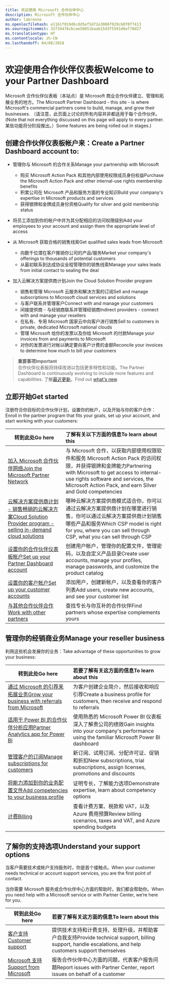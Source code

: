 ```yaml
---
title: 欢迎使用 Microsoft 合作伙伴中心
description: Microsoft 合作伙伴中心
author: labrenne
ms.openlocfilehash: e1161f019d6cdd5ef5d72e3006f029c60f0f7413
ms.sourcegitcommit: 32f34476cbcae58651baab15d3f5591d6ef70d27
ms.translationtype: HT
ms.contentlocale: zh-CN
ms.lasthandoff: 04/08/2018
---
```

# <a name="welcome-to-your-partner-dashboard"></a><span data-ttu-id="288f3-103">欢迎使用合作伙伴仪表板</span><span class="sxs-lookup"><span data-stu-id="288f3-103">Welcome to your Partner Dashboard</span></span>

<span data-ttu-id="288f3-104">Microsoft 合作伙伴仪表板（本站点）是 Microsoft 商业合作伙伴建立、管理和拓展业务的地方。</span><span class="sxs-lookup"><span data-stu-id="288f3-104">The Microsoft Partner Dashboard - this site - is where Microsoft's commercial partners come to build, manage, and grow their businesses.</span></span> <span data-ttu-id="288f3-105">（请注意，此页面上讨论的所有内容并非都适用于每个合作伙伴。</span><span class="sxs-lookup"><span data-stu-id="288f3-105">(Note that not everything discussed on this page will apply to every partner.</span></span> <span data-ttu-id="288f3-106">某些功能将分阶段推出。）</span><span class="sxs-lookup"><span data-stu-id="288f3-106">Some features are being rolled out in stages.)</span></span>

## <a name="create-a-partner-dashboard-account-to"></a><span data-ttu-id="288f3-107">创建合作伙伴仪表板帐户来：</span><span class="sxs-lookup"><span data-stu-id="288f3-107">Create a Partner Dashboard account to:</span></span>

-   <span data-ttu-id="288f3-108">管理你与 Microsoft 的合作关系</span><span class="sxs-lookup"><span data-stu-id="288f3-108">Manage your partnership with Microsoft</span></span>
    -   <span data-ttu-id="288f3-109">购买 Microsoft Action Pack 和其他内部使用权限成员身份权益</span><span class="sxs-lookup"><span data-stu-id="288f3-109">Purchase the Microsoft Action Pack and other internal-use rights membership benefits</span></span> 
    -   <span data-ttu-id="288f3-110">积累公司在 Microsoft 产品和服务方面的专业知识</span><span class="sxs-lookup"><span data-stu-id="288f3-110">Build your company's expertise in Microsoft products and services</span></span>
    -   <span data-ttu-id="288f3-111">获得银牌和金牌成员身份资格</span><span class="sxs-lookup"><span data-stu-id="288f3-111">Qualify for silver and gold membership status</span></span>

-   <span data-ttu-id="288f3-112">将员工添加到你的帐户中并为其分配相应的访问权限级别</span><span class="sxs-lookup"><span data-stu-id="288f3-112">Add your employees to your account and assign them the appropriate level of access</span></span>

-   <span data-ttu-id="288f3-113">从 Microsoft 获取合格的销售线索</span><span class="sxs-lookup"><span data-stu-id="288f3-113">Get qualified sales leads from Microsoft</span></span> 
    -   <span data-ttu-id="288f3-114">向数千位潜在客户推销你公司的产品/服务</span><span class="sxs-lookup"><span data-stu-id="288f3-114">Market your company's offerings to thousands of potential customers</span></span>
    -   <span data-ttu-id="288f3-115">从最初联系到达成协议全程管理你的销售线索</span><span class="sxs-lookup"><span data-stu-id="288f3-115">Manage your sales leads from initial contact to sealing the deal</span></span> 

-   <span data-ttu-id="288f3-116">加入云解决方案提供商计划</span><span class="sxs-lookup"><span data-stu-id="288f3-116">Join the Cloud Solution Provider program</span></span>
    -   <span data-ttu-id="288f3-117">销售和管理 Microsoft 云服务和解决方案的订阅</span><span class="sxs-lookup"><span data-stu-id="288f3-117">Sell and manage subscriptions to Microsoft cloud services and solutions</span></span>       
    -   <span data-ttu-id="288f3-118">与客户联系并管理客户</span><span class="sxs-lookup"><span data-stu-id="288f3-118">Connect with and manage your customers</span></span>
    -   <span data-ttu-id="288f3-119">间接提供商 - 与经销商联系并管理经销商</span><span class="sxs-lookup"><span data-stu-id="288f3-119">Indirect providers - connect with and manage your resellers</span></span>    
    -   <span data-ttu-id="288f3-120">在私有、专用 Microsoft 国家云中向客户进行销售</span><span class="sxs-lookup"><span data-stu-id="288f3-120">Sell to customers in private, dedicated Microsoft national clouds</span></span> 
    -   <span data-ttu-id="288f3-121">管理 Microsoft 给你的发票以及你给 Microsoft 的付款</span><span class="sxs-lookup"><span data-stu-id="288f3-121">Manage your invoices from and payments to Microsoft</span></span>
    -   <span data-ttu-id="288f3-122">对你的发票进行对帐以确定要向客户计费的金额</span><span class="sxs-lookup"><span data-stu-id="288f3-122">Reconcile your invoices to determine how much to bill your customers</span></span>
   

>**<span data-ttu-id="288f3-123">重要事项</span><span class="sxs-lookup"><span data-stu-id="288f3-123">Important</span></span>**<br>
<span data-ttu-id="288f3-124">合作伙伴仪表板将持续改进以包括更多特性和功能。</span><span class="sxs-lookup"><span data-stu-id="288f3-124">The Partner Dashboard is continuously evolving to include more features and capabilities.</span></span> <span data-ttu-id="288f3-125">了解[最近更新](whats-new-in-pc.md)。</span><span class="sxs-lookup"><span data-stu-id="288f3-125">Find out [what's new](whats-new-in-pc.md).</span></span>


## <a name="get-started"></a><span data-ttu-id="288f3-126">立即开始</span><span class="sxs-lookup"><span data-stu-id="288f3-126">Get started</span></span>

<span data-ttu-id="288f3-127">注册符合你目标的合作伙伴计划，设置你的帐户，以及开始与你的客户合作：</span><span class="sxs-lookup"><span data-stu-id="288f3-127">Enroll in the partner program that fits your goals, set up your account, and start working with your customers:</span></span>

| **<span data-ttu-id="288f3-128">转到此处</span><span class="sxs-lookup"><span data-stu-id="288f3-128">Go here</span></span>**  | **<span data-ttu-id="288f3-129">了解有关以下方面的信息</span><span class="sxs-lookup"><span data-stu-id="288f3-129">To learn about this</span></span>**  |
|------------|:-------------|
|[<span data-ttu-id="288f3-130">加入 Microsoft 合作伙伴网络</span><span class="sxs-lookup"><span data-stu-id="288f3-130">Join the Microsoft Partner Network</span></span>](mpn-overview.md)|<span data-ttu-id="288f3-131">与 Microsoft 合作，以获取内部使用权限软件和服务 Microsoft Action Pack 的访问权限，并获得银牌和金牌能力</span><span class="sxs-lookup"><span data-stu-id="288f3-131">Partnering with Microsoft to get access to internal-use rights software and services, the Microsoft Action Pack, and earn Silver and Gold competencies</span></span> |
|[<span data-ttu-id="288f3-132">云解决方案提供商计划 - 销售畅销的云解决方案</span><span class="sxs-lookup"><span data-stu-id="288f3-132">Cloud Solution Provider program - selling in-demand cloud solutions</span></span>](csp-overview.md) | <span data-ttu-id="288f3-133">哪种云解决方案提供商模式适合你，你可以通过云解决方案提供商计划在哪里进行销售，你可以通过云解决方案提供商计划销售哪些产品和服务</span><span class="sxs-lookup"><span data-stu-id="288f3-133">Which CSP model is right for you, where you can sell through CSP, what you can sell through CSP</span></span> |
|[<span data-ttu-id="288f3-134">设置你的合作伙伴仪表板帐户</span><span class="sxs-lookup"><span data-stu-id="288f3-134">Set up your Partner Dashboard account</span></span>](partner-center-account-setup.md)|<span data-ttu-id="288f3-135">创建用户帐户，管理你的配置文件，管理密码，以及自定义产品目录</span><span class="sxs-lookup"><span data-stu-id="288f3-135">Create user accounts, manage your profiles, manage passwords, and customize the product catalog</span></span> |
|[<span data-ttu-id="288f3-136">设置你的客户帐户</span><span class="sxs-lookup"><span data-stu-id="288f3-136">Set up your customer accounts</span></span>](customer-accounts.md)|<span data-ttu-id="288f3-137">添加用户，创建新帐户，以及查看你的客户列表</span><span class="sxs-lookup"><span data-stu-id="288f3-137">Add users, create new accounts, and see your customer list</span></span> |
|[<span data-ttu-id="288f3-138">与其他合作伙伴合作</span><span class="sxs-lookup"><span data-stu-id="288f3-138">Work with other partners</span></span>](work-with-other-partners.md)|<span data-ttu-id="288f3-139">查找专长与你互补的合作伙伴</span><span class="sxs-lookup"><span data-stu-id="288f3-139">Find partners whose expertise complements yours</span></span> |

## <a name="manage-your-reseller-business"></a><span data-ttu-id="288f3-140">管理你的经销商业务</span><span class="sxs-lookup"><span data-stu-id="288f3-140">Manage your reseller business</span></span>

<span data-ttu-id="288f3-141">利用这些机会发展你的业务：</span><span class="sxs-lookup"><span data-stu-id="288f3-141">Take advantage of these opportunities to grow your business:</span></span>

| **<span data-ttu-id="288f3-142">转到此处</span><span class="sxs-lookup"><span data-stu-id="288f3-142">Go here</span></span>**  |**<span data-ttu-id="288f3-143">若要了解有关这方面的信息</span><span class="sxs-lookup"><span data-stu-id="288f3-143">To learn about this</span></span>**   |
|------------|:-------------|
|[<span data-ttu-id="288f3-144">通过 Microsoft 的引荐来拓展业务</span><span class="sxs-lookup"><span data-stu-id="288f3-144">Grow your business with referrals from Microsoft</span></span>](referrals.md)|<span data-ttu-id="288f3-145">为客户创建企业简介，然后接收和响应引荐</span><span class="sxs-lookup"><span data-stu-id="288f3-145">Create a business profile for customers, then receive and respond to referrals</span></span>|
|[<span data-ttu-id="288f3-146">适用于 Power BI 的合作伙伴分析应用</span><span class="sxs-lookup"><span data-stu-id="288f3-146">Partner Analytics app for Power BI</span></span>](power-bi-app-for-direct-partners.md)| <span data-ttu-id="288f3-147">使用熟悉的 Microsoft Power BI 仪表板深入了解贵公司的绩效</span><span class="sxs-lookup"><span data-stu-id="288f3-147">Gain insights into your company's performance using the familiar Microsoft Power BI dashboard</span></span>|
|[<span data-ttu-id="288f3-148">管理客户的订阅</span><span class="sxs-lookup"><span data-stu-id="288f3-148">Manage subscriptions for customers</span></span>](customer-subscriptions.md)|<span data-ttu-id="288f3-149">新订阅、试用订阅、分配许可证、促销和折扣</span><span class="sxs-lookup"><span data-stu-id="288f3-149">New subscriptions, trial subscriptions, assign licenses, promotions and discounts</span></span>|
|[<span data-ttu-id="288f3-150">将能力添加到你的业务配置文件</span><span class="sxs-lookup"><span data-stu-id="288f3-150">Add competencies to your business profile</span></span>](learn-about-competencies.md)|<span data-ttu-id="288f3-151">证明专长，了解能力选项</span><span class="sxs-lookup"><span data-stu-id="288f3-151">Demonstrate expertise, learn about competency options</span></span>|
|[<span data-ttu-id="288f3-152">计费</span><span class="sxs-lookup"><span data-stu-id="288f3-152">Billing</span></span>](billing.md)|<span data-ttu-id="288f3-153">查看计费方案、税款和 VAT，以及 Azure 费用预算</span><span class="sxs-lookup"><span data-stu-id="288f3-153">Review billing scenarios, taxes and VAT, and Azure spending budgets</span></span> |

## <a name="understand-your-support-options"></a><span data-ttu-id="288f3-154">了解你的支持选项</span><span class="sxs-lookup"><span data-stu-id="288f3-154">Understand your support options</span></span>

<span data-ttu-id="288f3-155">当客户需要技术或帐户支持服务时，你是首个接触点。</span><span class="sxs-lookup"><span data-stu-id="288f3-155">When your customer needs technical or account support services, you are the first point of contact.</span></span>

<span data-ttu-id="288f3-156">当你需要 Microsoft 服务或合作伙伴中心方面的帮助时，我们都会帮助你。</span><span class="sxs-lookup"><span data-stu-id="288f3-156">When you need help with a Microsoft service or with Partner Center, we’re here for you.</span></span> 

| **<span data-ttu-id="288f3-157">转到此处</span><span class="sxs-lookup"><span data-stu-id="288f3-157">Go here</span></span>**  | **<span data-ttu-id="288f3-158">若要了解有关这方面的信息</span><span class="sxs-lookup"><span data-stu-id="288f3-158">To learn about this</span></span>**  |
|------------|:-------------|
|[<span data-ttu-id="288f3-159">客户支持</span><span class="sxs-lookup"><span data-stu-id="288f3-159">Customer support</span></span>](customer-support.md)|<span data-ttu-id="288f3-160">提供技术支持和计费支持、处理升级，并帮助客户自我支持</span><span class="sxs-lookup"><span data-stu-id="288f3-160">Provide technical support, billing support, handle escalations, and help customers support themselves</span></span>|
|[<span data-ttu-id="288f3-161">Microsoft 支持</span><span class="sxs-lookup"><span data-stu-id="288f3-161">Support from Microsoft</span></span>](support-from-microsoft.md)|<span data-ttu-id="288f3-162">报告合作伙伴中心方面的问题，代表客户报告问题</span><span class="sxs-lookup"><span data-stu-id="288f3-162">Report issues with Partner Center, report issues on behalf of a customer</span></span>|
